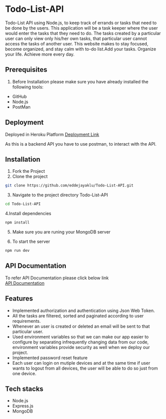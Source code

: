 # Todo-List-API

Todo-List API using Node.js, to keep track of errands or tasks that need to be done by the users. This application will be a task keeper where the user would enter the tasks that they need to do. The tasks created by a particular user can only view only his/her own tasks, that particular user cannot access the tasks of another user. This website makes to stay focused, become organized, and stay calm with to-do list.Add your tasks. Organize your life. Achieve more every day.

## Prerequisites

1. Before Installation please make sure you have already installed the following tools:

- GitHub
- Node.js
- PostMan 

## Deployment
Deployed in Heroku Platform
[Deployment Link](https://backendapi-taskmanager.herokuapp.com/)

As this is a backend API you have to use postman, to interact with the API.

## Installation

1. Fork the Project
2. Clone the project

```bash
git clone https://github.com/eddejayaklu/Todo-List-API.git
```

3. Navigate to the project directory Todo-List-API

```bash
cd Todo-List-API
```

4.Install dependencies

```bash
npm install
```

5. Make sure you are runing your MongoDB server

6. To start the server

```bash
npm run dev
```
## API Documentation
To refer API Documentation please click below link<br>
[API Documentation](https://backendapi-taskmanager.herokuapp.com/)

## Features

- Implemented authorization and authentication using Json Web Token.
- All the tasks are filtered, sorted and paginated according to user requirements.
- Whenever an user is created or deleted an email will be sent to that particular user.
- Used environment variables so that we can make our app easier to configure by separating infrequently changing data from our code, environment variables provide security as well when we deploy our project.
- Implemented password reset feature
- Each user can login on mutiple devices and at the same time if user wants to logout from all devices, the user will be able to do so just from one device.

## Tech stacks

- Node.js
- Express.js
- MongoDB
